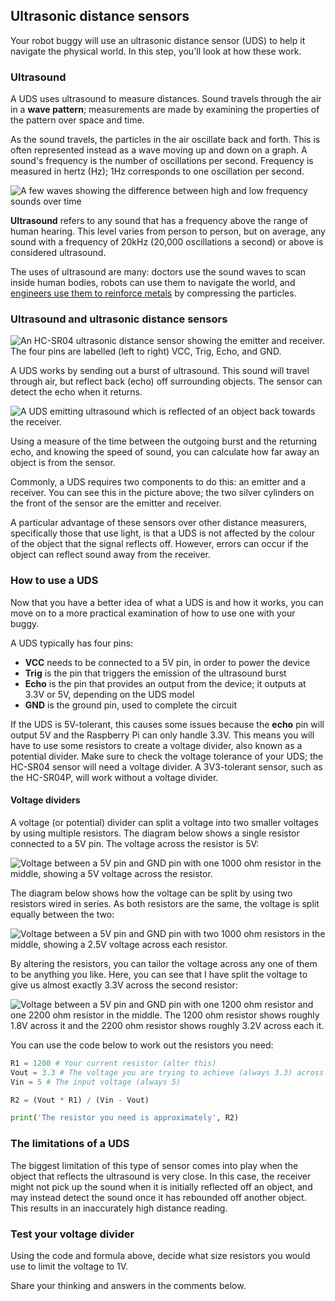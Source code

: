 [comment]: # (
Is this step open? Y/N
If so, short description of this step:
Related links:
Related files:
)

## Ultrasonic distance sensors

Your robot buggy will use an ultrasonic distance sensor (UDS) to help it navigate the physical world. In this step, you'll look at how these work.

### Ultrasound

A UDS uses ultrasound to measure distances. Sound travels through the air in a **wave pattern**; measurements are made by examining the properties of the pattern over space and time.

As the sound travels, the particles in the air oscillate back and forth. This is often represented instead as a wave moving up and down on a graph. A sound's frequency is the number of oscillations per second. Frequency is measured in hertz (Hz); 1Hz corresponds to one oscillation per second.

![A few waves showing the difference between high and low frequency sounds over time](https://rpf-futurelearn.s3-eu-west-1.amazonaws.com/Robotics+-+Robot+Buggy/Illustration/24-2_6_wave_frequency.png)

**Ultrasound** refers to any sound that has a frequency above the range of human hearing. This level varies from person to person, but on average, any sound with a frequency of 20kHz (20,000 oscillations  a second) or above is considered ultrasound.

The uses of ultrasound are many: doctors use the sound waves to scan inside human bodies, robots can use them to navigate the world, and [engineers use them to reinforce metals](https://www.hielscher.com/ultrasonic-formulation-of-reinforced-composites.htm) by compressing the particles.

### Ultrasound and ultrasonic distance sensors

![An HC-SR04 ultrasonic distance sensor showing the emitter and receiver. The four pins are labelled (left to right) VCC, Trig, Echo, and GND.](https://rpf-futurelearn.s3-eu-west-1.amazonaws.com/Robotics+-+Robot+Buggy/Illustration/8-Distance_sensor.png)

A UDS works by sending out a burst of ultrasound. This sound will travel through air, but reflect back (echo) off surrounding objects. The sensor can detect the echo when it returns.

![A UDS emitting ultrasound which is reflected of an object back towards the receiver.](https://rpf-futurelearn.s3-eu-west-1.amazonaws.com/Robotics+-+Robot+Buggy/Illustration/2_6-UDS-emitting-sound.png)

Using a measure of the time between the outgoing burst and the returning echo, and knowing the speed of sound, you can calculate how far away an object is from the sensor.

Commonly, a UDS requires two components to do this: an emitter and a receiver. You can see this in the picture above; the two silver cylinders on the front of the sensor are the emitter and receiver.

A particular advantage of these sensors over other distance measurers, specifically those that use light, is that a UDS is not affected by the colour of the object that the signal reflects off. However, errors can occur if the object can reflect sound away from the receiver.

### How to use a UDS

Now that you have a better idea of what a UDS is and how it works, you can move on to a more practical examination of how to use one with your buggy.

A UDS typically has four pins:

+ **VCC** needs to be connected to a 5V pin, in order to power the device
+ **Trig** is the pin that triggers the emission of the ultrasound burst
+ **Echo** is the pin that provides an output from the device; it outputs at 3.3V or 5V, depending on the UDS model
+ **GND** is the ground pin, used to complete the circuit

If the UDS is 5V-tolerant, this causes some issues because the **echo** pin will output 5V and the Raspberry Pi can only handle 3.3V. This means you will have to use some resistors to create a voltage divider, also known as a potential divider. Make sure to check the voltage tolerance of your UDS; the HC-SR04 sensor will need a voltage divider. A 3V3-tolerant sensor, such as the HC-SR04P, will work without a voltage divider.

#### Voltage dividers

A voltage (or potential) divider can split a voltage into two smaller voltages by using multiple resistors. The diagram below shows a single resistor connected to a 5V pin. The voltage across the resistor is 5V:

![Voltage between a 5V pin and GND pin with one 1000 ohm resistor in the middle, showing a 5V voltage across the resistor.](https://rpf-futurelearn.s3-eu-west-1.amazonaws.com/Robotics+-+Robot+Buggy/Illustration/25-2_6-voltage_divider_a.png)

The diagram below shows how the voltage can be split by using two resistors wired in series. As both resistors are the same, the voltage is split equally between the two:

![Voltage between a 5V pin and GND pin with two 1000 ohm resistors in the middle, showing a 2.5V voltage across each resistor.](https://rpf-futurelearn.s3-eu-west-1.amazonaws.com/Robotics+-+Robot+Buggy/Illustration/26-2_6-voltage_divider_b.png)

By altering the resistors, you can tailor the voltage across any one of them to be anything you like. Here, you can see that I have split the voltage to give us almost exactly 3.3V across the second resistor:

![Voltage between a 5V pin and GND pin with one 1200 ohm resistor and one 2200 ohm resistor in the middle. The 1200 ohm resistor shows roughly 1.8V across it and the 2200 ohm resistor shows roughly 3.2V across each it.](https://rpf-futurelearn.s3-eu-west-1.amazonaws.com/Robotics+-+Robot+Buggy/Illustration/27-2_6-voltage_divider_c.png)

You can use the code below to work out the resistors you need:

~~~python
R1 = 1200 # Your current resistor (alter this)
Vout = 3.3 # The voltage you are trying to achieve (always 3.3) across the resistor R2
Vin = 5 # The input voltage (always 5)

R2 = (Vout * R1) / (Vin - Vout)

print('The resistor you need is approximately', R2)
~~~

### The limitations of a UDS

The biggest limitation of this type of sensor comes into play when the object that reflects the ultrasound is very close. In this case, the receiver might not pick up the sound when it is initially reflected off an object, and may instead detect the sound once it has rebounded off another object. This results in an inaccurately high distance reading.

### Test your voltage divider

Using the code and formula above, decide what size resistors you would use to limit the voltage to 1V.

Share your thinking and answers in the comments below.
